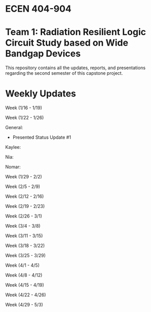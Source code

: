 # ECEN 404-904
# Team 1: Radiation Resilient Logic Circuit Study based on Wide Bandgap Devices

This repository contains all the updates, reports, and presentations regarding the second semester of this capstone project.

# Weekly Updates
Week (1/16 - 1/19)

Week (1/22 - 1/26)

General:
- Presented Status Update #1

Kaylee:

Nia:

Nomar:


Week (1/29 - 2/2)

Week (2/5 - 2/9)

Week (2/12 - 2/16)

Week (2/19 - 2/23)

Week (2/26 - 3/1)

Week (3/4 - 3/8)

Week (3/11 - 3/15)

Week (3/18 - 3/22)

Week (3/25 - 3/29)

Week (4/1 - 4/5)

Week (4/8 - 4/12)

Week (4/15 - 4/19)

Week (4/22 - 4/26)

Week (4/29 - 5/3)
